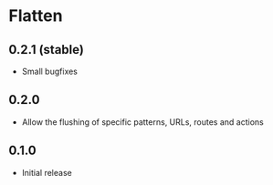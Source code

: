 # Flatten

## 0.2.1 (stable)

- Small bugfixes

## 0.2.0

- Allow the flushing of specific patterns, URLs, routes and actions

## 0.1.0

- Initial release